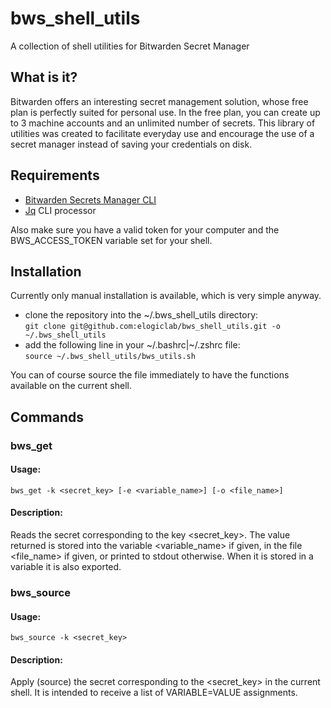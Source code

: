 # bws_shell_utils
A collection of shell utilities for Bitwarden Secret Manager

## What is it?
Bitwarden offers an interesting secret management solution, whose free plan is perfectly suited for personal use. In the free plan, you can create up to 3 machine accounts and an unlimited number of secrets.
This library of utilities was created to facilitate everyday use and encourage the use of a secret manager instead of saving your credentials on disk.


## Requirements

* [Bitwarden Secrets Manager CLI](https://github.com/bitwarden/sdk/releases)
* [Jq](https://jqlang.github.io/jq/) CLI processor

Also make sure you have a valid token for your computer and the BWS_ACCESS_TOKEN variable set for your shell. 

## Installation
Currently only manual installation is available, which is very simple anyway.
* clone the repository into the ~/.bws_shell_utils directory:   
`git clone git@github.com:elogiclab/bws_shell_utils.git -o ~/.bws_shell_utils`
* add the following line in your ~/.bashrc|~/.zshrc file:   
`source ~/.bws_shell_utils/bws_utils.sh`

You can of course source the file immediately to have the functions available on the current shell.

## Commands
### bws_get
#### Usage:
```
bws_get -k <secret_key> [-e <variable_name>] [-o <file_name>]
```
#### Description:
Reads the secret corresponding to the key <secret_key>. The value returned is stored into the variable <variable_name> if given, in the file <file_name> if given, or printed to stdout otherwise. When it is stored in a variable it is also exported.

### bws_source
#### Usage:
```
bws_source -k <secret_key>
```
#### Description:
Apply (source) the secret corresponding to the <secret_key> in the current shell. It is intended to receive a list of VARIABLE=VALUE assignments.